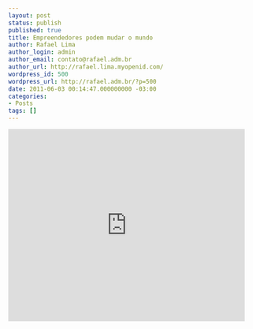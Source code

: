 ```yaml
---
layout: post
status: publish
published: true
title: Empreendedores podem mudar o mundo
author: Rafael Lima
author_login: admin
author_email: contato@rafael.adm.br
author_url: http://rafael.lima.myopenid.com/
wordpress_id: 500
wordpress_url: http://rafael.adm.br/?p=500
date: 2011-06-03 00:14:47.000000000 -03:00
categories:
- Posts
tags: []
---
```

<iframe width="480" height="390" src="http://www.youtube.com/embed/WRUPnr9IKic" frameborder="0" allowfullscreen></iframe>
